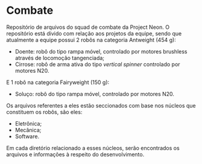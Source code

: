 # Combate 
Repositório de arquivos do squad de combate da Project Neon. O repositório está divido com relação aos projetos da equipe, sendo que atualmente a equipe possui 2 robôs na categoria Antweight (454 g):
- Doente: robô do tipo rampa móvel, controlado por motores brushless através de locomoção tangenciada;
- Cirrose: robô de arma ativa do tipo _vertical spinner_ controlado por motores N20.

E 1 robô na categoria Fairyweight (150 g): 
- Soluço: robô do tipo rampa móvel, controlado por motores N20.

Os arquivos referentes a eles estão seccionados com base nos núcleos que constituem os robôs, são eles: 
 - Eletrônica;
 - Mecânica;
 - Software.
 
 Em cada diretório relacionado a esses núcleos, serão encontrados os arquivos e informações à respeito do desenvolvimento.


